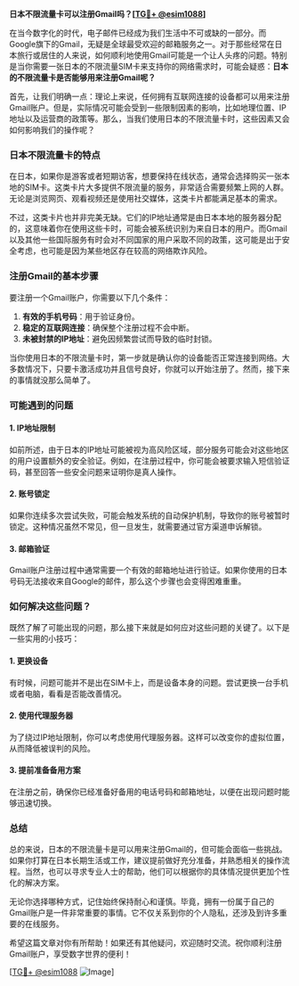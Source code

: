 **日本不限流量卡可以注册Gmail吗？[[TG💪+ @esim1088](https://t.me/s/esim1088)]**

在当今数字化的时代，电子邮件已经成为我们生活中不可或缺的一部分。而Google旗下的Gmail，无疑是全球最受欢迎的邮箱服务之一。对于那些经常在日本旅行或居住的人来说，如何顺利地使用Gmail可能是一个让人头疼的问题。特别是当你需要一张日本的不限流量SIM卡来支持你的网络需求时，可能会疑惑：**日本的不限流量卡是否能够用来注册Gmail呢？**

首先，让我们明确一点：理论上来说，任何拥有互联网连接的设备都可以用来注册Gmail账户。但是，实际情况可能会受到一些限制因素的影响，比如地理位置、IP地址以及运营商的政策等。那么，当我们使用日本的不限流量卡时，这些因素又会如何影响我们的操作呢？

### 日本不限流量卡的特点

在日本，如果你是游客或者短期访客，想要保持在线状态，通常会选择购买一张本地的SIM卡。这类卡片大多提供不限流量的服务，非常适合需要频繁上网的人群。无论是浏览网页、观看视频还是使用社交媒体，这类卡片都能满足基本的需求。

不过，这类卡片也并非完美无缺。它们的IP地址通常是由日本本地的服务器分配的，这意味着你在使用这些卡时，可能会被系统识别为来自日本的用户。而Gmail以及其他一些国际服务有时会对不同国家的用户采取不同的政策，这可能是出于安全考虑，也可能是因为某些地区存在较高的网络欺诈风险。

### 注册Gmail的基本步骤

要注册一个Gmail账户，你需要以下几个条件：

1. **有效的手机号码**：用于验证身份。
2. **稳定的互联网连接**：确保整个注册过程不会中断。
3. **未被封禁的IP地址**：避免因频繁尝试而导致的临时封锁。

当你使用日本的不限流量卡时，第一步就是确认你的设备能否正常连接到网络。大多数情况下，只要卡激活成功并且信号良好，你就可以开始注册了。然而，接下来的事情就没那么简单了。

### 可能遇到的问题

#### 1. IP地址限制
如前所述，由于日本的IP地址可能被视为高风险区域，部分服务可能会对这些地区的用户设置额外的安全验证。例如，在注册过程中，你可能会被要求输入短信验证码，甚至回答一些安全问题来证明你是真人操作。

#### 2. 账号锁定
如果你连续多次尝试失败，可能会触发系统的自动保护机制，导致你的账号被暂时锁定。这种情况虽然不常见，但一旦发生，就需要通过官方渠道申诉解锁。

#### 3. 邮箱验证
Gmail账户注册过程中通常需要一个有效的邮箱地址进行验证。如果你使用的日本号码无法接收来自Google的邮件，那么这个步骤也会变得困难重重。

### 如何解决这些问题？

既然了解了可能出现的问题，那么接下来就是如何应对这些问题的关键了。以下是一些实用的小技巧：

#### 1. 更换设备
有时候，问题可能并不是出在SIM卡上，而是设备本身的问题。尝试更换一台手机或者电脑，看看是否能改善情况。

#### 2. 使用代理服务器
为了绕过IP地址限制，你可以考虑使用代理服务器。这样可以改变你的虚拟位置，从而降低被误判的风险。

#### 3. 提前准备备用方案
在注册之前，确保你已经准备好备用的电话号码和邮箱地址，以便在出现问题时能够迅速切换。

### 总结

总的来说，日本的不限流量卡是可以用来注册Gmail的，但可能会面临一些挑战。如果你打算在日本长期生活或工作，建议提前做好充分准备，并熟悉相关的操作流程。当然，也可以寻求专业人士的帮助，他们可以根据你的具体情况提供更加个性化的解决方案。

无论你选择哪种方式，记住始终保持耐心和谨慎。毕竟，拥有一份属于自己的Gmail账户是一件非常重要的事情。它不仅关系到你的个人隐私，还涉及到许多重要的在线服务。

希望这篇文章对你有所帮助！如果还有其他疑问，欢迎随时交流。祝你顺利注册Gmail账户，享受数字世界的便利！

[[TG💪+ @esim1088](https://t.me/s/esim1088) ![Image](https://i.postimg.cc/4NQfJmqS/Snipaste-2025-05-13-00-14-12.png)]